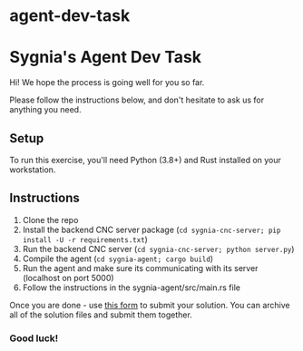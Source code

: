 # agent-dev-task

# Sygnia's Agent Dev Task

Hi!
We hope the process is going well for you so far.

Please follow the instructions below, and don't hesitate to ask us for anything you need.

## Setup
To run this exercise, you'll need Python (3.8+) and Rust installed on your workstation.

## Instructions

1. Clone the repo
2. Install the backend CNC server package (`cd sygnia-cnc-server; pip install -U -r requirements.txt`)
3. Run the backend CNC server (`cd sygnia-cnc-server; python server.py`)
4. Compile the agent (`cd sygnia-agent; cargo build`)
5. Run the agent and make sure its communicating with its server (localhost on port 5000)
6. Follow the instructions in the sygnia-agent/src/main.rs file


Once you are done - use [this form](https://forms.monday.com/forms/cd5860e7c7c7ce48ee9fb63696d1b32b?r=use1) to submit your solution.
You can archive all of the solution files and submit them together.


### Good luck!
